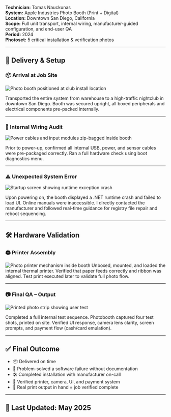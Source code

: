 **Technician:** Tomas Nauckunas  
**System:** Apple Industries Photo Booth (Print + Digital)  
**Location:** Downtown San Diego, California  
**Scope:** Full unit transport, internal wiring, manufacturer-guided configuration, and end-user QA  
**Period:** 2024  
**Photoset:** 5 critical installation & verification photos

---

## 🚚 Delivery & Setup

### 📦 Arrival at Job Site  
![Photo booth positioned at club install location](https://github.com/tnauckunas/field-system-reinstall-log/blob/main/assets/vending_machines/1.%20Photo_booth_positioned.jpg?raw=true)

Transported the entire system from warehouse to a high-traffic nightclub in downtown San Diego. Booth was secured upright, all boxed peripherals and electrical components pre-packed internally.

---

### 🧰 Internal Wiring Audit  
![Power cables and input modules zip-bagged inside booth](https://github.com/tnauckunas/field-system-reinstall-log/blob/main/assets/vending_machines/2.%20cable_bagged_wiring_preinstall.jpg?raw=true)

Prior to power-up, confirmed all internal USB, power, and sensor cables were pre-packaged correctly. Ran a full hardware check using boot diagnostics menu.

---

### ⚠️ Unexpected System Error  
![Startup screen showing runtime exception crash](https://github.com/tnauckunas/field-system-reinstall-log/blob/main/assets/vending_machines/4.%20boot_error_runtime_exception.jpg?raw=true)

Upon powering on, the booth displayed a .NET runtime crash and failed to load UI. Online manuals were inaccessible. I directly contacted the manufacturer and followed real-time guidance for registry file repair and reboot sequencing.

---

## 🛠 Hardware Validation

### 🖨️ Printer Assembly  
![Photo printer mechanism inside booth](https://github.com/tnauckunas/field-system-reinstall-log/blob/main/assets/vending_machines/3.%20printer_mechanism_loaded.jpg?raw=true)
Unboxed, mounted, and loaded the internal thermal printer. Verified that paper feeds correctly and ribbon was aligned. Test print executed later to validate full photo flow.

---

### 📷 Final QA – Output  
![Printed photo strip showing user test](https://github.com/tnauckunas/field-system-reinstall-log/blob/main/assets/vending_machines/5.%20test_print_pass.jpg?raw=true)

Completed a full internal test sequence. Photobooth captured four test shots, printed on site. Verified UI response, camera lens clarity, screen prompts, and payment flow (cash/card emulation).

---

## ✅ Final Outcome

- 📦 Delivered on time  
- 🧠 Problem-solved a software failure without documentation  
- 🛠 Completed installation with manufacturer on-call  
- 📸 Verified printer, camera, UI, and payment system  
- 🧾 Real print output in hand = job verified complete

---

## 📅 Last Updated: May 2025
